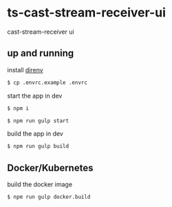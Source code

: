# ts-cast-stream-receiver-ui

cast-stream-receiver ui

## up and running

install [direnv](https://direnv.net/)

```bash
$ cp .envrc.example .envrc
```

start the app in dev

```bash
$ npm i
```

```bash
$ npm run gulp start
```

build the app in dev

```bash
$ npm run gulp build
```

## Docker/Kubernetes

build the docker image

```bash
$ npm run gulp docker.build
```
